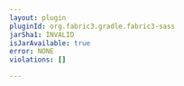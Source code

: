 ```yaml
---
layout: plugin
pluginId: org.fabric3.gradle.fabric3-sass
jarSha1: INVALID
isJarAvailable: true
error: NONE
violations: []

---
```

